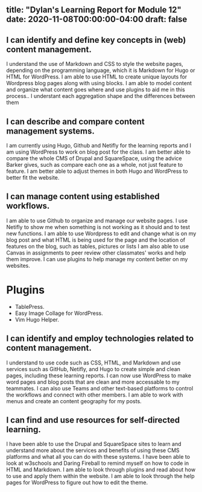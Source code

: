 title: "Dylan's Learning Report for Module 12"
date: 2020-11-08T00:00:00-04:00
draft: false
---

I can identify and define key concepts in (web) content management.
-------------------------------------------------------------------
I understand the use of Markdown and CSS to style the website pages, depending on the programming language, which it is Markdown for Hugo or HTML for WordPress.
I am able to use HTML to create unique layouts for Wordpress blog pages along with using blocks.
I am able to model content and organize what content goes where and use plugins to aid me in this process..
I understant each aggregation shape and the differences between them

I can describe and compare content management systems.
-------------------------------------------------------------------
I am currently using Hugo, Github and Netifly for the learning reports and I am using WordPress to work on blog post for the class. 
I am better able to compare the whole CMS of Drupal and SquareSpace, using the advice Barker gives, such as compare each one as a whole, not just feature to feature.
I am better able to adjust themes in both Hugo and WordPress to better fit the website.

I can manage content using established workflows.
-------------------------------------------------------------------
I am able to use Github to organize and manage our website pages. I use Netifly to show me when something is not working as it should and to test new functions. 
I am able to use Wordpress to edit and change what is on my blog post and what HTML is being used for the page and the location of features on the blog, such as tables, pictures or lists
I am also able to use Canvas in assignments to peer review other classmates' works and help them improve.
I can use plugins to help manage my content better on my websites.

Plugins
=================
+ TablePress.
+ Easy Image Collage for WordPress.
+ Vim Hugo Helper.

I can identify and employ technologies related to content management.
---------------------------------------------------------------------
I understand to use code such as CSS, HTML, and Markdown and use services such as GitHub, Netifly, and Hugo to create simple and clean pages, including these learning reports. 
I can now use WordPress to make word pages and blog posts that are clean and more accessable to my teammates.
I can also use Teams and other text-based platforms to control the workflows and connect with other members.
I am able to work with menus and create an content geography for my posts.

I can find and use resources for self-directed learning.
-------------------------------------------------------------------
I have been able to use the Drupal and SquareSpace sites to learn and understand more about the services and benefits of using these CMS platforms and what all you can do with these systems.
I have been able to look at w3schools and Daring Fireball to remind myself on how to code in HTML and Markdown.
I am able to look through plugins and read about how to use and apply them within the website.
I am able to look through the help pages for WordPress to figure out how to edit the theme.
